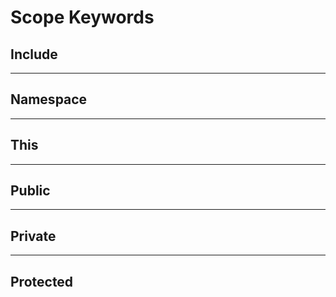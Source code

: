 # Scope Keywords

## Include

___

## Namespace

___

## This

___

## Public

___

## Private

___

## Protected
